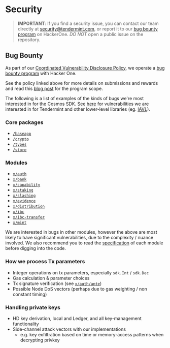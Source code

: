 # Security

> **IMPORTANT**: If you find a security issue, you can contact our team directly at
security@tendermint.com, or report it to our [bug bounty program](https://hackerone.com/tendermint) on HackerOne. *DO NOT* open a public issue on the repository.

## Bug Bounty

As part of our [Coordinated Vulnerability Disclosure Policy](https://tendermint.com/security), we operate a
[bug bounty program](https://hackerone.com/tendermint) with Hacker One.

See the policy linked above for more details on submissions and rewards and read
this [blog post](https://blog.cosmos.network/bug-bounty-program-for-tendermint-cosmos-833c67693586) for the program scope.

The following is a list of examples of the kinds of bugs we're most interested
in for the Cosmos SDK. See [here](https://github.com/tendermint/tendermint/blob/master/SECURITY.md) for vulnerabilities we are interested
in for Tendermint and other lower-level libraries (eg. [IAVL](https://github.com/tendermint/iavl)).

### Core packages

- [`/baseapp`](https://github.com/cosmos/osmosis-sdk/tree/master/baseapp)
- [`/crypto`](https://github.com/cosmos/osmosis-sdk/tree/master/crypto)
- [`/types`](https://github.com/cosmos/osmosis-sdk/tree/master/types)
- [`/store`](https://github.com/cosmos/osmosis-sdk/tree/master/store)

### Modules

- [`x/auth`](https://github.com/cosmos/osmosis-sdk/tree/master/x/auth)
- [`x/bank`](https://github.com/cosmos/osmosis-sdk/tree/master/x/bank)
- [`x/capability`](https://github.com/cosmos/osmosis-sdk/tree/master/x/capability)
- [`x/staking`](https://github.com/cosmos/osmosis-sdk/tree/master/x/staking)
- [`x/slashing`](https://github.com/cosmos/osmosis-sdk/tree/master/x/slashing)
- [`x/evidence`](https://github.com/cosmos/osmosis-sdk/tree/master/x/evidence)
- [`x/distribution`](https://github.com/cosmos/osmosis-sdk/tree/master/x/distribution)
- [`x/ibc`](https://github.com/cosmos/osmosis-sdk/tree/master/x/ibc)
- [`x/ibc-transfer`](https://github.com/cosmos/osmosis-sdk/tree/master/x/ibc-transfer)
- [`x/mint`](https://github.com/cosmos/osmosis-sdk/tree/master/x/mint)

We are interested in bugs in other modules, however the above are most likely to
have significant vulnerabilities, due to the complexity / nuance involved. We
also recommend you to read the [specification](https://github.com/cosmos/osmosis-sdk/blob/master/docs/building-modules/README.md) of each module before digging into
the code.

### How we process Tx parameters

- Integer operations on tx parameters, especially `sdk.Int` / `sdk.Dec`
- Gas calculation & parameter choices
- Tx signature verification (see [`x/auth/ante`](https://github.com/cosmos/osmosis-sdk/tree/master/x/auth/ante))
- Possible Node DoS vectors (perhaps due to gas weighting / non constant timing)

### Handling private keys

- HD key derivation, local and Ledger, and all key-management functionality
- Side-channel attack vectors with our implementations
  - e.g. key exfiltration based on time or memory-access patterns when decrypting privkey
